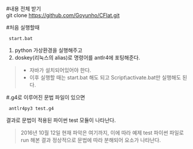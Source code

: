#내용 전체 받기 </br>
git clone https://github.com/Goyunho/CFlat.git

#처음 실행할때
<pre><code> start.bat </code></pre>
1. python 가상환경을 실행해주고
2. doskey(리눅스의 alias)로 명령어를 antlr4에 포팅해준다.

> * 자바가 설치되어있어야 한다.
> * 이후 실행할 때는 start.bat 해도 되고 Script\activate.bat만 실행해도 된다.

#.g4로 이루어진 문법 파일이 있으면
<pre><code> antlr4py3 test.g4 </code></pre>
결과로 문법이 적용된 파이썬 test 모듈이 나타난다.

> 2016년 10월 12일 현재 파악은 여기까지,
이에 따라 예제 test 파이썬 파일로 run 해본 결과 정상적으로 문법에 따라 분해되어 요소가 나타난다.
